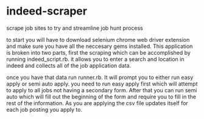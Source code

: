 # indeed-scraper
scrape job sites to try and streamline job hunt process

to start you will have to download selenium chrome web driver extension and make sure you have all the neccesary gems installed.
This application is broken into two parts, first the scraping which can be accomplished by running indeed_script.rb. it allows you to enter a search and location in indeed and collects all of the job application data.

once you have that data run runner.rb. It will prompt you to either run easy apply or semi auto apply. you need to run easy apply first which will attempt to apply to all jobs not having a secondary form. After that you can run semi auto which will fill out the beginning of the form and require you to fill in the rest of the information. As you are applying the csv file updates itself for each job posting you apply to.
